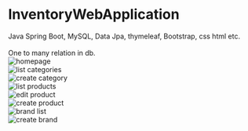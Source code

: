 # InventoryWebApplication
Java Spring Boot, MySQL, Data Jpa, thymeleaf, Bootstrap, css html etc. <br>
<br> One to many relation in db. <br>
![homepage](https://user-images.githubusercontent.com/23221280/139465639-4e344952-bde3-4837-a423-59bb16bcea16.PNG)
<br>
![list categories](https://user-images.githubusercontent.com/23221280/139465770-619a702c-e83f-4843-9906-67eaac2907d8.PNG)
<br>
![create category](https://user-images.githubusercontent.com/23221280/139465802-5cdb1bb3-ae3c-402f-b90f-9ff618fd2998.PNG)
<br>
![list products](https://user-images.githubusercontent.com/23221280/139465882-9a68a7de-9b39-4ef8-a976-11dbbf872675.PNG)
<br>
![edit product](https://user-images.githubusercontent.com/23221280/139465944-f5ae3e80-2255-47eb-8221-762165f83477.PNG)
<br>
![create product](https://user-images.githubusercontent.com/23221280/139465976-e785165b-edef-4ae7-8834-c04f453844bb.PNG)
<br>
![brand list](https://user-images.githubusercontent.com/23221280/139466004-c35b78db-dd89-4214-bc1f-e694d722eb65.PNG)
<br>
![create brand](https://user-images.githubusercontent.com/23221280/139466018-740e8be7-130b-440b-90c5-e34a5c8c258e.PNG)
<br>
